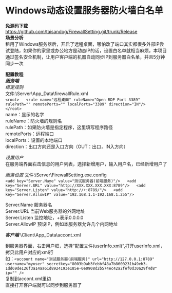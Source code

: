 # Windows动态设置服务器防火墙白名单  
**免源码下载**  
https://github.com/taisandog/FirewallSetting.git/trunk/Release  
**场景分析**  
租用了Windows服务器后，开启了远程桌面，哪怕改了端口其实都很多外部IP尝试登陆，如果你的家里或办公地方是动态IP的话，设置白名单就相当麻烦，本项目通过签名安全机制，让用户客户端的机器自动同步IP到服务器白名单，并且5分钟同步一次

**配置教程**  
***服务端***  
*绑定规则*  
文件:\Server\App_Data\firewallRule.xml  
`<root>  
<rule name="远程桌面" ruleName="Open RDP Port 3389" rulePath=""
      remotePorts="" localPorts="3389" direction="IN"/>  
</root>`  
name：显示的名字  
ruleName：防火墙的规则名  
rulePath：如果防火墙是指定程序，这里填写程序路径  
remotePorts：远程端口  
localPorts：设置的本地端口  
direction：出口方向还是入口方向（OUT：出口，IN入方向） 

*设置用户*  
在服务端界面右击信息的用户列表，选择新增用户，输入用户名，已经新增用户了

*服务设置*
文件:\Server\FirewallSetting.exe.config  
`<add key="Server.Name" value="测试服务器(前端服务)"/>  
<add key="Server.URL" value="http://XXX.XXX.XXX.XXX:8789"/>  
<add key="Server.Listen" value="http://+:8789/"/>  
<add key="Server.AllowIP" value="192.168.1.1-192.168.1.255"/>`  

Server.Name 服务器名  
Server.URL 当前Web服务器的外网地址  
Server.Listen  监控地址，+表示0.0.0.0  
Server.AllowIP  预设IP，例如本服务器允许几个内网地址  

***客户端***
\Client\App_Data\accont.xml

到服务器界面，右击用户框，选择“配置文件(userInfo.xml)”,打开userInfo.xml，拷贝此用户对应的xml行  
如：`<account name="测试服务器(前端服务)" url="http://127.0.0.1:8789" username="myuser" secretkey="8003b9ab3febbf48a7b8600231b49eb3-1dd69de126f3a14aa61d8924193e185e-0e0908d2b574ec42a2fef0d30a29f4d8" ip="" />`  
复制到accont.xml里边  
直接打开客户端就可以同步到服务器了

